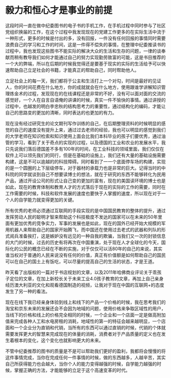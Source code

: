 # 毅力和恒心才是事业的前提

这段时间一直在做中纪委图书的电子书的手机工作，在手机过程中同时参与了社区党组织换届的工作，在这个过程中我发现现在的党建工作更多的在实际生活中流于一种形式，更多的时候是付出的多，没有回报，一件没有任何回报的事情同时需要浪费自己的学习和工作的时间，这是一件得不偿失的事情，在整理中纪委推读书的过程中，我也发现这些图书不能实际的解决大众的生活和生存的问题，一律的谈奉献而稍有教导我们如何才能通过自己的努力实现勤劳致富的可能，这是书目推荐的一个大的弊端，所以在后期的时候我觉得还是要基于现实的实际的生活给予可以快速帮助自己立足社会的书籍，才能真正的帮助自己，同时帮助他人。

立足社会上的每一天，我们都将于公主和生活打上一个对勾，时间是最好的见证人，你的时间花费在什么地方，你的成就就会在什么地方，使用跟谁学讲解知识管理炼金术的过程，发现现在的在线课程还是非常的不好，没有可以面对面的交流的感觉好，一个人在自言自语俺的讲课的时候，真实一件不愉快的事情。通过讲授的过程中，也越发的明白李忠秋的结构思考力的重要性，通过结构化的编码，才能让自己的思路变的更加的清晰，同时表达的也更加的有力。

现在没有经过研究生的论文期刊写作训练的自己，在后期整理资料的时候明显的感觉的自己的速度没有提升上来，通过过去老师的经验，我也可以明显的感觉到我们的大学老师在知识检索和知识使用上面会比我们本科毕业的孩子们要优秀，通过油管的学习，看到了关于奇点的实现的过程，以及德国的工业和农业的发展水平，我只先说我们落后德国差不多有100年的时间，在工业科技的领域里面，我们仅仅在软件上可以领先我们的同行，但是在基础的设施上，我们还有大量的基础设施需要构建，这是不可以逾越的的科技障碍。同时看到了一一个底面停车场的构建，实现的是一个圆圈的上下层级停车，对于器材的承载力也是非常的巨大。记得当时的中科院的同学就谈到自己不想要读博士的想法，就在于研究的东西不能够转化为民用产品，通过开设公司的形式让自己变的更加的富有，现在的美国读环境的博士也是如此，现在的教育体制和教育人才的方式落后于现在的实际的工作的需要，同时在工作需要的时候，科技和软件发展的速度也要快于人掌握的速度，所以现在对于一个人的自学能力就变得更加的关键。

所有优秀的老师必须通过互联网的手段实现的是中国国民教育的整体的提升，通过发挥劳动人民的聪明才智来帮助这个科技极度不发达的国家可以在未来的50年里面有更加优秀的竞争实力，军事的发展也是如此，现在的国外已经开始大规模的军用机器人来帮助自己的国家开始腾飞，而中国还在使用过去老式的武器和列队的形式阅兵准备挨打，这是嫉妒没有远见的一种自我的欺骗，当我们又一次的封锁信息的大门的时候，过去的历史有将再次在中国重演，处于现在人才全球化的今天，国际化的公民的概念已经在不断的实施，对于仅仅可以活80年的自己的来说，其实谁当权对于普通的人民来说没有任何的价值，真正有价值额是如何帮助自己的国民可以在自己的国土上有饭吃，可以尽量的提高自己的生活的状态，才是王道。

昨天看了出版权的一篇对于书店规划的文章，以及2011年哈佛商业评论关于乖孩子定位的文章，在加上新校长关于未来工业4.0孩子教育的文章，再加上自己亲身经历澳大利亚的文化和观看德国制造的视频，让我对于现在中国的互联网+的态度发生了另一种的看法。

现在在线下我已经亲身体验到线上和线下的产品一个价格的时候，我在思考我们的淘宝和京东未来的发展还会不会因为地域的问题，使用价格来争取区域性的用户，当线下的价格和线上的价格完全相同的时候，一个企业和一个店面一定是做高附加值来完成各种人工和水电房租的消耗，地域性的第一的特征会越来越明显，一个店面和一个企业分为直销和代销，当所有的东西可以通过直销的时候，代销的个体就需要发挥更大的智慧来完成现在的体量的消耗，消费者对于产品质量的定义也在发生着根本的变化，这个变化也就影响更大的未来。

不管中纪委推荐的图书的质量是不是可以帮助我们更好的盈利，我都将会慢慢的将这件事情完成，当你在完成任何一件事情的时候，做的东西越多，人越辛苦，其实自己所获得能力也会越大，当你个人的能力变得越强的时候，自学能力越强的时候，掌握正确的方法，才能能够的立足于这个高速变革的时代。
